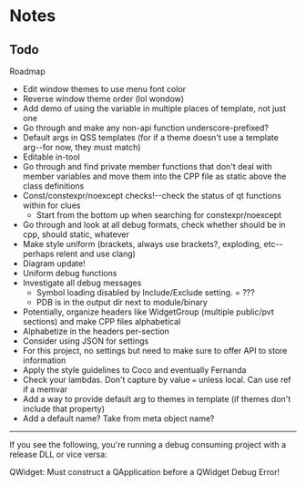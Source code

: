# Notes

## Todo

Roadmap

- Edit window themes to use menu font color
- Reverse window theme order (lol wondow)
- Add demo of using the variable in multiple places of template, not just one
- Go through and make any non-api function underscore-prefixed?
- Default args in QSS templates (for if a theme doesn't use a template arg--for now, they must match)
- Editable in-tool
- Go through and find private member functions that don't deal with member variables and move them into the CPP file as static above the class definitions
- Const/constexpr/noexcept checks!--check the status of qt functions within for clues
    - Start from the bottom up when searching for constexpr/noexcept
- Go through and look at all debug formats, check whether should be in cpp, should static, whatever
- Make style uniform (brackets, always use brackets?, exploding, etc--perhaps relent and use clang)
- Diagram update!
- Uniform debug functions
- Investigate all debug messages
    - Symbol loading disabled by Include/Exclude setting. = ???
    - PDB is in the output dir next to module/binary
- Potentially, organize headers like WidgetGroup (multiple public/pvt sections) and make CPP files alphabetical
- Alphabetize in the headers per-section
- Consider using JSON for settings
- For this project, no settings but need to make sure to offer API to store information
- Apply the style guidelines to Coco and eventually Fernanda
- Check your lambdas. Don't capture by value `=` unless local. Can use ref if a memvar
- Add a way to provide default arg to themes in template (if themes don't include that property)
- Add a default name? Take from meta object name?

---

If you see the following, you're running a debug consuming project with a release DLL or vice versa:

QWidget: Must construct a QApplication before a QWidget
Debug Error!
